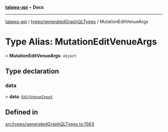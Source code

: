 [**talawa-api**](../../../README.md) • **Docs**

***

[talawa-api](../../../modules.md) / [types/generatedGraphQLTypes](../README.md) / MutationEditVenueArgs

# Type Alias: MutationEditVenueArgs

\> **MutationEditVenueArgs**: `object`

## Type declaration

### data

\> **data**: [`EditVenueInput`](EditVenueInput.md)

## Defined in

[src/types/generatedGraphQLTypes.ts:1563](https://github.com/PalisadoesFoundation/talawa-api/blob/c952c7a3bfd4b8b910fbae10313f5402ade5a9d4/src/types/generatedGraphQLTypes.ts#L1563)
